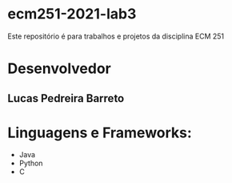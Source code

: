 # ecm251-2021-lab3
Este repositório é para trabalhos e projetos da disciplina ECM 251

# Desenvolvedor
## Lucas Pedreira Barreto

# Linguagens e Frameworks:
- Java
- Python
- C
